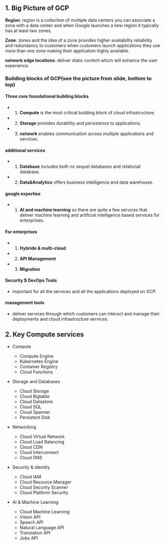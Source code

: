 ## 1. Big Picture of GCP
**Region**: region is a collection of multiple data centers you can associate a zone with a data center and when Google launches a new region it typically has at least two zones.  

**Zone**: zones and the idea of a zone provides higher availability reliability and redundancy to customers when customers launch applications they use more than one zone making their application highly available.  

**network edge locations**: deliver static content which will enhance the user experience.  

### Building blocks of GCP(see the picture from slide, bottom to top)  
#### Three core foundational building blocks  
- 1. **Compute** is the most critical building block of cloud infrastructure.
- 2. **Storage** provides durability and persistence to applications.
- 3. **network** enables communication across multiple applications and services.

#### additional services  
- 1. **Database** includes both no sequel databases and relational database.
- 2. **Data&Analytics** offers business intelligence and data warehouse.

#### google expertise  

- 1. **AI and machine learning** so there are quite a few services that deliver machine learning and artificial intelligence based services for enterprises.

#### For enterprises  
- 1. **Hybride & multi-cloud**
- 2. **API Management**
- 3. **Migration**

#### Security $ DevOps Tools  
- important for all the services and all the applications deployed on GCP.

#### management tools  
- deliver services through which customers can interact and manage their deployments and cloud infrastructure services.  

## 2. Key Compute services
- Compute
    + Compute Engine  
    + Kubernetes Engine  
    + Container Registry  
    + Cloud Functions  

- Storage and Databases
    + Cloud Storage  
    + Cloud Bigtable  
    + Cloud Datastore  
    + Cloud SQL  
    + Cloud Spanner  
    + Persistent Disk  

- Networking
    + Cloud Virtual Network  
    + Cloud Load Balancing  
    + Cloud CDN  
    + Cloud Interconnect  
    + Cloud DNS  

- Security & Identity
    + Cloud IAM   
    + Cloud Resource Manager     
    + Cloud Security Scanner    
    + Cloud Platform Security  

- AI & Machine Learning
    + Cloud Machine Learning  
    + Vision API  
    + Speech API  
    + Natural Language API   
    + Translation API   
    + Jobs API  
